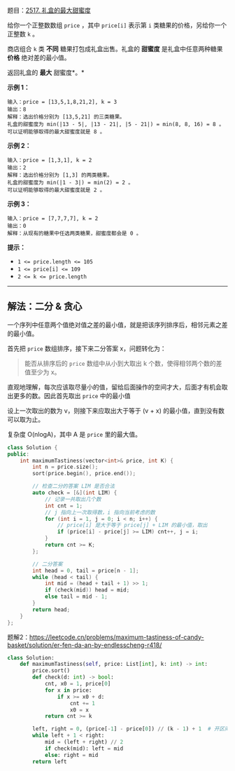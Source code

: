 题目：[2517. 礼盒的最大甜蜜度](https://leetcode.cn/problems/maximum-tastiness-of-candy-basket/)

给你一个正整数数组 `price` ，其中 `price[i]` 表示第 `i` 类糖果的价格，另给你一个正整数 `k` 。

商店组合 `k` 类 **不同** 糖果打包成礼盒出售。礼盒的 **甜蜜度** 是礼盒中任意两种糖果 **价格** 绝对差的最小值。

返回礼盒的 **最大** 甜蜜度*。*

**示例 1：**

```
输入：price = [13,5,1,8,21,2], k = 3
输出：8
解释：选出价格分别为 [13,5,21] 的三类糖果。
礼盒的甜蜜度为 min(|13 - 5|, |13 - 21|, |5 - 21|) = min(8, 8, 16) = 8 。
可以证明能够取得的最大甜蜜度就是 8 。
```

**示例 2：**

```
输入：price = [1,3,1], k = 2
输出：2
解释：选出价格分别为 [1,3] 的两类糖果。 
礼盒的甜蜜度为 min(|1 - 3|) = min(2) = 2 。
可以证明能够取得的最大甜蜜度就是 2 。
```

**示例 3：**

```
输入：price = [7,7,7,7], k = 2
输出：0
解释：从现有的糖果中任选两类糖果，甜蜜度都会是 0 。
```

**提示：**

- `1 <= price.length <= 105`
- `1 <= price[i] <= 109`
- `2 <= k <= price.length`

---

## 解法：二分 & 贪心

一个序列中任意两个值绝对值之差的最小值，就是把该序列排序后，相邻元素之差的最小值。

首先把 `price` 数组排序，接下来二分答案 x，问题转化为：

> 能否从排序后的 `price` 数组中从小到大取出 k 个数，使得相邻两个数的差值至少为 x。

直观地理解，每次应该取尽量小的值，留给后面操作的空间才大，后面才有机会取出更多的数。因此首先取出 `price` 中的最小值

设上一次取出的数为 v，则接下来应取出大于等于 (v + x) 的最小值，直到没有数可以取为止。

复杂度 O(nlogA)，其中 A 是 `price` 里的最大值。

```c++
class Solution {
public:
    int maximumTastiness(vector<int>& price, int K) {
        int n = price.size();
        sort(price.begin(), price.end());

        // 检查二分的答案 LIM 是否合法
        auto check = [&](int LIM) {
            // 记录一共取出几个数
            int cnt = 1;
            // j 指向上一次取得数，i 指向当前考虑的数
            for (int i = 1, j = 0; i < n; i++) {
                // price[i] 是大于等于 price[j] + LIM 的最小值，取出
                if (price[i] - price[j] >= LIM) cnt++, j = i;
            }
            return cnt >= K;
        };

        // 二分答案
        int head = 0, tail = price[n - 1];
        while (head < tail) {
            int mid = (head + tail + 1) >> 1;
            if (check(mid)) head = mid;
            else tail = mid - 1;
        }
        return head;
    }
};
```

题解2：https://leetcode.cn/problems/maximum-tastiness-of-candy-basket/solution/er-fen-da-an-by-endlesscheng-r418/

```python
class Solution:
    def maximumTastiness(self, price: List[int], k: int) -> int:
        price.sort()
        def check(d: int) -> bool:
            cnt, x0 = 1, price[0]
            for x in price:
                if x >= x0 + d:
                    cnt += 1
                    x0 = x
            return cnt >= k

        left, right = 0, (price[-1] - price[0]) // (k - 1) + 1  # 开区间
        while left + 1 < right:
            mid = (left + right) // 2
            if check(mid): left = mid
            else: right = mid
        return left
```

